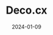 ---  
layout: startup_page  
title: "Deco.cx"  
id: "deco.cx"  
permalink: "/decocxdeco.cx01092024/"  
website: "https://www.deco.cx/"  
funding_round: "Seed"  
funding_amount: "$2.2M"  
investors: "MAYA Capital, FJ Labs, Lanx, Crivo Ventures"  
about: "Deco.cx is an open-source front-end development platform built for Deno, JSX, and Tailwind, offering a global edge infrastructure. It aims to simplify website development for e-commerce brands, bridging the gap between no-code and full-code solutions with drag-and-drop and natural language tools, resulting in improved PageSpeed and conversion rates."  
markets: "E-commerce, Developer Tools"  
hq: "Rio de Janeiro, Rio de Janeiro, Brazil"  
founded_year: "2022"  
linkedin: "https://www.linkedin.com/company/deco-cx"  
twitter: "https://x.com/deco_frontend"  
instagram: ""  
facebook: ""  
crunchbase: "https://www.crunchbase.com/organization/deco-cx"  
pitchbook: "https://pitchbook.com/profiles/company/540993-88"  

date_display: "09-Jan-2024"  
date: "2024-01-09"

# SEO Optimization  
meta_title: "Deco.cx - Seed Funding ($2.2M)"  
meta_description: "Deco.cx, Deco.cx is an open-source front-end development platform built for Deno, JSX, and Tailwind, offering a global edge infrastructure. It aims to simplify..."  
meta_keywords: "Deco.cx, E-commerce, Developer Tools, Seed funding"  
canonical_url: "https://startup.projectstartups.com/decocxdeco.cx01092024/"  
---